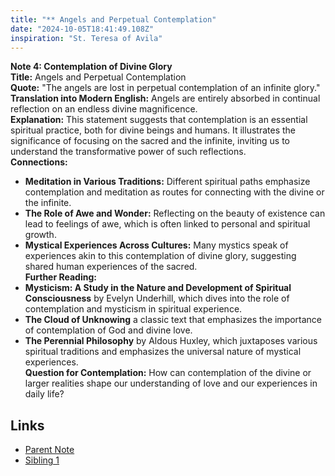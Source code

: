 ```yaml
---
title: "** Angels and Perpetual Contemplation"
date: "2024-10-05T18:41:49.108Z"
inspiration: "St. Teresa of Avila"
---
```


**Note 4: Contemplation of Divine Glory**  
**Title:** Angels and Perpetual Contemplation  
**Quote:** "The angels are lost in perpetual contemplation of an infinite glory."  
**Translation into Modern English:** Angels are entirely absorbed in continual reflection on an endless divine magnificence.  
**Explanation:** This statement suggests that contemplation is an essential spiritual practice, both for divine beings and humans. It illustrates the significance of focusing on the sacred and the infinite, inviting us to understand the transformative power of such reflections.  
**Connections:**  
- **Meditation in Various Traditions:** Different spiritual paths emphasize contemplation and meditation as routes for connecting with the divine or the infinite.  
- **The Role of Awe and Wonder:** Reflecting on the beauty of existence can lead to feelings of awe, which is often linked to personal and spiritual growth.  
- **Mystical Experiences Across Cultures:** Many mystics speak of experiences akin to this contemplation of divine glory, suggesting shared human experiences of the sacred.  
**Further Reading:**  
- **Mysticism: A Study in the Nature and Development of Spiritual Consciousness** by Evelyn Underhill, which dives into the role of contemplation and mysticism in spiritual experience.  
- **The Cloud of Unknowing** a classic text that emphasizes the importance of contemplation of God and divine love.  
- **The Perennial Philosophy** by Aldous Huxley, which juxtaposes various spiritual traditions and emphasizes the universal nature of mystical experiences.  
**Question for Contemplation:** How can contemplation of the divine or larger realities shape our understanding of love and our experiences in daily life?  


## Links

- [Parent Note](/parent-note.md)
- [Sibling 1](/zettel1.md)
